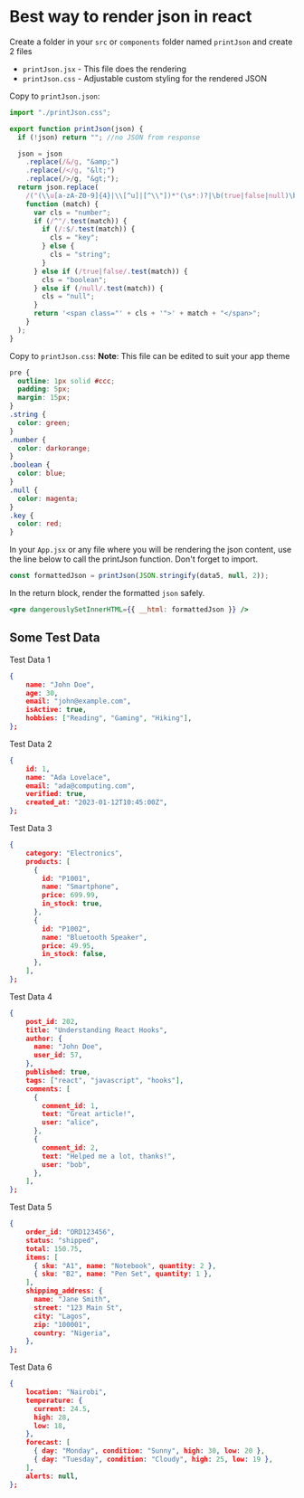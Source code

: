# Best way to render json in react

Create a folder in your `src` or `components` folder named `printJson` and create 2 files
- `printJson.jsx` - This file does the rendering
- `printJson.css` - Adjustable custom styling for the rendered JSON

Copy to `printJson.json`:
```jsx
import "./printJson.css";

export function printJson(json) {
  if (!json) return ""; //no JSON from response

  json = json
    .replace(/&/g, "&amp;")
    .replace(/</g, "&lt;")
    .replace(/>/g, "&gt;");
  return json.replace(
    /("(\\u[a-zA-Z0-9]{4}|\\[^u]|[^\\"])*"(\s*:)?|\b(true|false|null)\b|-?\d+(?:\.\d*)?(?:[eE][+\-]?\d+)?)/g,
    function (match) {
      var cls = "number";
      if (/^"/.test(match)) {
        if (/:$/.test(match)) {
          cls = "key";
        } else {
          cls = "string";
        }
      } else if (/true|false/.test(match)) {
        cls = "boolean";
      } else if (/null/.test(match)) {
        cls = "null";
      }
      return '<span class="' + cls + '">' + match + "</span>";
    }
  );
}
```

Copy to `printJson.css`:
**Note**: This file can be edited to suit your app theme
```css
pre {
  outline: 1px solid #ccc;
  padding: 5px;
  margin: 15px;
}
.string {
  color: green;
}
.number {
  color: darkorange;
}
.boolean {
  color: blue;
}
.null {
  color: magenta;
}
.key {
  color: red;
}

```
In your `App.jsx` or any file where you will be rendering the json content, use the line below to call the printJson function. Don't forget to import.
```jsx
const formattedJson = printJson(JSON.stringify(data5, null, 2));
```

In the return block, render the formatted `json` safely.
```jsx
<pre dangerouslySetInnerHTML={{ __html: formattedJson }} />
```

## Some Test Data
Test Data 1
```json
{
    name: "John Doe",
    age: 30,
    email: "john@example.com",
    isActive: true,
    hobbies: ["Reading", "Gaming", "Hiking"],
};
```

Test Data 2
```json
{
    id: 1,
    name: "Ada Lovelace",
    email: "ada@computing.com",
    verified: true,
    created_at: "2023-01-12T10:45:00Z",
};
```

Test Data 3
```json
{
    category: "Electronics",
    products: [
      {
        id: "P1001",
        name: "Smartphone",
        price: 699.99,
        in_stock: true,
      },
      {
        id: "P1002",
        name: "Bluetooth Speaker",
        price: 49.95,
        in_stock: false,
      },
    ],
};
```

Test Data 4
```json
{
    post_id: 202,
    title: "Understanding React Hooks",
    author: {
      name: "John Doe",
      user_id: 57,
    },
    published: true,
    tags: ["react", "javascript", "hooks"],
    comments: [
      {
        comment_id: 1,
        text: "Great article!",
        user: "alice",
      },
      {
        comment_id: 2,
        text: "Helped me a lot, thanks!",
        user: "bob",
      },
    ],
};
```

Test Data 5
```json
{
    order_id: "ORD123456",
    status: "shipped",
    total: 150.75,
    items: [
      { sku: "A1", name: "Notebook", quantity: 2 },
      { sku: "B2", name: "Pen Set", quantity: 1 },
    ],
    shipping_address: {
      name: "Jane Smith",
      street: "123 Main St",
      city: "Lagos",
      zip: "100001",
      country: "Nigeria",
    },
};
```

Test Data 6
```json
{
    location: "Nairobi",
    temperature: {
      current: 24.5,
      high: 28,
      low: 18,
    },
    forecast: [
      { day: "Monday", condition: "Sunny", high: 30, low: 20 },
      { day: "Tuesday", condition: "Cloudy", high: 25, low: 19 },
    ],
    alerts: null,
};
```
